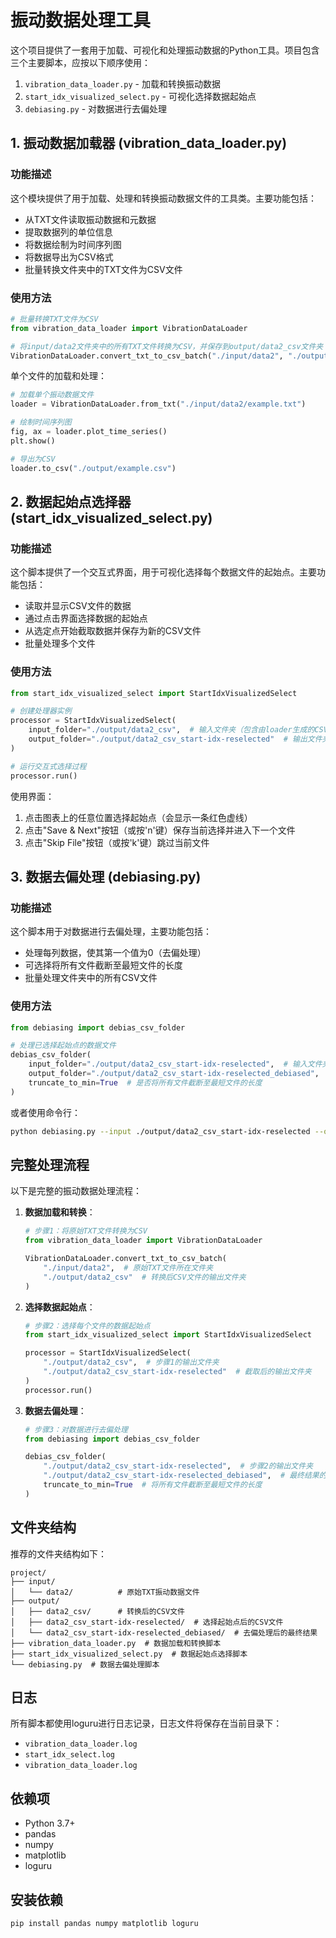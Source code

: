 # 振动数据处理工具

这个项目提供了一套用于加载、可视化和处理振动数据的Python工具。项目包含三个主要脚本，应按以下顺序使用：

1. `vibration_data_loader.py` - 加载和转换振动数据
2. `start_idx_visualized_select.py` - 可视化选择数据起始点
3. `debiasing.py` - 对数据进行去偏处理

## 1. 振动数据加载器 (vibration_data_loader.py)

### 功能描述

这个模块提供了用于加载、处理和转换振动数据文件的工具类。主要功能包括：

- 从TXT文件读取振动数据和元数据
- 提取数据列的单位信息
- 将数据绘制为时间序列图
- 将数据导出为CSV格式
- 批量转换文件夹中的TXT文件为CSV文件

### 使用方法

```python
# 批量转换TXT文件为CSV
from vibration_data_loader import VibrationDataLoader

# 将input/data2文件夹中的所有TXT文件转换为CSV，并保存到output/data2_csv文件夹
VibrationDataLoader.convert_txt_to_csv_batch("./input/data2", "./output/data2_csv")
```

单个文件的加载和处理：

```python
# 加载单个振动数据文件
loader = VibrationDataLoader.from_txt("./input/data2/example.txt")

# 绘制时间序列图
fig, ax = loader.plot_time_series()
plt.show()

# 导出为CSV
loader.to_csv("./output/example.csv")
```

## 2. 数据起始点选择器 (start_idx_visualized_select.py)

### 功能描述

这个脚本提供了一个交互式界面，用于可视化选择每个数据文件的起始点。主要功能包括：

- 读取并显示CSV文件的数据
- 通过点击界面选择数据的起始点
- 从选定点开始截取数据并保存为新的CSV文件
- 批量处理多个文件

### 使用方法

```python
from start_idx_visualized_select import StartIdxVisualizedSelect

# 创建处理器实例
processor = StartIdxVisualizedSelect(
    input_folder="./output/data2_csv",  # 输入文件夹（包含由loader生成的CSV文件）
    output_folder="./output/data2_csv_start-idx-reselected"  # 输出文件夹（存放截取后的CSV文件）
)

# 运行交互式选择过程
processor.run()
```

使用界面：
1. 点击图表上的任意位置选择起始点（会显示一条红色虚线）
2. 点击"Save & Next"按钮（或按'n'键）保存当前选择并进入下一个文件
3. 点击"Skip File"按钮（或按'k'键）跳过当前文件

## 3. 数据去偏处理 (debiasing.py)

### 功能描述

这个脚本用于对数据进行去偏处理，主要功能包括：

- 处理每列数据，使其第一个值为0（去偏处理）
- 可选择将所有文件截断至最短文件的长度
- 批量处理文件夹中的所有CSV文件

### 使用方法

```python
from debiasing import debias_csv_folder

# 处理已选择起始点的数据文件
debias_csv_folder(
    input_folder="./output/data2_csv_start-idx-reselected",  # 输入文件夹（包含选定起始点的CSV文件）
    output_folder="./output/data2_csv_start-idx-reselected_debiased",  # 输出文件夹（存放去偏后的CSV文件）
    truncate_to_min=True  # 是否将所有文件截断至最短文件的长度
)
```

或者使用命令行：

```bash
python debiasing.py --input ./output/data2_csv_start-idx-reselected --output ./output/data2_csv_start-idx-reselected_debiased --truncate
```

## 完整处理流程

以下是完整的振动数据处理流程：

1. **数据加载和转换**：
   ```python
   # 步骤1：将原始TXT文件转换为CSV
   from vibration_data_loader import VibrationDataLoader
   
   VibrationDataLoader.convert_txt_to_csv_batch(
       "./input/data2",  # 原始TXT文件所在文件夹
       "./output/data2_csv"  # 转换后CSV文件的输出文件夹
   )
   ```

2. **选择数据起始点**：
   ```python
   # 步骤2：选择每个文件的数据起始点
   from start_idx_visualized_select import StartIdxVisualizedSelect
   
   processor = StartIdxVisualizedSelect(
       "./output/data2_csv",  # 步骤1的输出文件夹
       "./output/data2_csv_start-idx-reselected"  # 截取后的输出文件夹
   )
   processor.run()
   ```

3. **数据去偏处理**：
   ```python
   # 步骤3：对数据进行去偏处理
   from debiasing import debias_csv_folder
   
   debias_csv_folder(
       "./output/data2_csv_start-idx-reselected",  # 步骤2的输出文件夹
       "./output/data2_csv_start-idx-reselected_debiased",  # 最终结果的输出文件夹
       truncate_to_min=True  # 将所有文件截断至最短文件的长度
   )
   ```

## 文件夹结构

推荐的文件夹结构如下：

```
project/
├── input/
│   └── data2/          # 原始TXT振动数据文件
├── output/
│   ├── data2_csv/      # 转换后的CSV文件
│   ├── data2_csv_start-idx-reselected/  # 选择起始点后的CSV文件
│   └── data2_csv_start-idx-reselected_debiased/  # 去偏处理后的最终结果
├── vibration_data_loader.py  # 数据加载和转换脚本
├── start_idx_visualized_select.py  # 数据起始点选择脚本
└── debiasing.py  # 数据去偏处理脚本
```

## 日志

所有脚本都使用loguru进行日志记录，日志文件将保存在当前目录下：
- `vibration_data_loader.log`
- `start_idx_select.log`
- `vibration_data_loader.log`

## 依赖项

- Python 3.7+
- pandas
- numpy
- matplotlib
- loguru

## 安装依赖

```bash
pip install pandas numpy matplotlib loguru
```